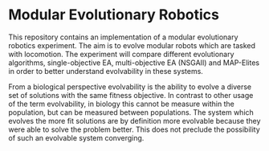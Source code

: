 # Modular Evolutionary Robotics
This repository contains an implementation of a modular evolutionary robotics
experiment. The aim is to evolve modular robots which are tasked with
locomotion. The experiment will compare different evolutionary algorithms,
single-objective EA, multi-objective EA (NSGAII) and MAP-Elites in order to
better understand evolvability in these systems.

From a biological perspective evolvability is the ability to evolve a diverse
set of solutions with the same fitness objective. In contrast to other usage of
the term evolvability, in biology this cannot be measure within the population,
but can be measured between populations. The system which evolves the more fit
solutions are by definition more evolvable because they were able to solve the
problem better. This does not preclude the possibility of such an evolvable
system converging.
